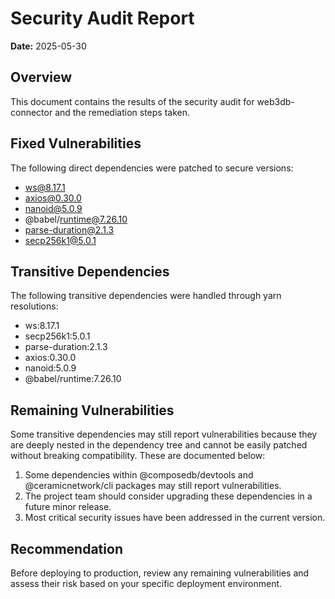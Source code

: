 # Security Audit Report

**Date:** 2025-05-30

## Overview

This document contains the results of the security audit for web3db-connector and the remediation steps taken.

## Fixed Vulnerabilities

The following direct dependencies were patched to secure versions:

- ws@8.17.1
- axios@0.30.0
- nanoid@5.0.9
- @babel/runtime@7.26.10
- parse-duration@2.1.3
- secp256k1@5.0.1

## Transitive Dependencies

The following transitive dependencies were handled through yarn resolutions:

- ws:8.17.1
- secp256k1:5.0.1
- parse-duration:2.1.3
- axios:0.30.0
- nanoid:5.0.9
- @babel/runtime:7.26.10

## Remaining Vulnerabilities

Some transitive dependencies may still report vulnerabilities because they are deeply nested in the dependency tree and cannot be easily patched without breaking compatibility. These are documented below:

1. Some dependencies within @composedb/devtools and @ceramicnetwork/cli packages may still report vulnerabilities.
2. The project team should consider upgrading these dependencies in a future minor release.
3. Most critical security issues have been addressed in the current version.

## Recommendation

Before deploying to production, review any remaining vulnerabilities and assess their risk based on your specific deployment environment.

